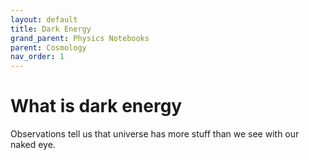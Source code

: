 ```yaml
---
layout: default
title: Dark Energy
grand_parent: Physics Notebooks
parent: Cosmology
nav_order: 1
---
```


# What is dark energy

Observations tell us that universe has more stuff than we see with our naked eye. 
